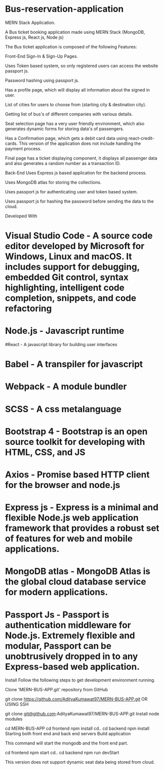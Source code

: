 # Bus-reservation-application
MERN Stack Application.

A Bus ticket booking application made using MERN Stack (MongoDB, Express js, React js, Node js)

The Bus ticket application is composed of the following Features:

Front-End
Sign-In & Sign-Up Pages.

Uses Token based system, so only registered users can access the website passport js.

Password hashing using passport js.

Has a profile page, which will display all information about the signed in user.

List of cities for users to choose from (starting city & destination city).

Getting list of bus's of different companies with various details.

Seat selection page has a very user friendly environment, which also generates dynamic forms for storing data's of passengers.

Has a Confirmation page, which gets a debit card data using react-credit-cards. This version of the application does not include handling the payment process.

Final page has a ticket displaying component, it displays all passenger data and also generates a random number as a transaction ID.

Back-End
Uses Express js based application for the backend process.

Uses MongoDB atlas for storing the collections.

Uses passport js for authenticating user and token based system.

Uses passport js for hashing the password before sending the data to the cloud.

Developed With
# Visual Studio Code - A source code editor developed by Microsoft for Windows, Linux and macOS. It includes support for debugging, embedded Git control, syntax highlighting, intelligent code completion, snippets, and code refactoring
# Node.js - Javascript runtime
#React - A javascript library for building user interfaces
# Babel - A transpiler for javascript
# Webpack - A module bundler
# SCSS - A css metalanguage
# Bootstrap 4 - Bootstrap is an open source toolkit for developing with HTML, CSS, and JS
# Axios - Promise based HTTP client for the browser and node.js
# Express js - Express is a minimal and flexible Node.js web application framework that provides a robust set of features for web and mobile applications.
# MongoDB atlas - MongoDB Atlas is the global cloud database service for modern applications.
# Passport Js - Passport is authentication middleware for Node.js. Extremely flexible and modular, Passport can be unobtrusively dropped in to any Express-based web application.

Install
Follow the following steps to get development environment running.

Clone 'MERN-BUS-APP.git' repository from GitHub

git clone https://github.com/AdityaKumawat97/MERN-BUS-APP.git
OR USING SSH

git clone git@github.com:AdityaKumawat97/MERN-BUS-APP.git
Install node modules

cd MERN-BUS-APP
cd frontend
npm install
cd..
cd backend
npm install
Starting both front end and back end servers
Build application

This command will start the mongodb and the front end part.

cd frontend
npm start
cd..
cd backend
npm run devStart

This version does not support dynamic seat data being stored from cloud.


